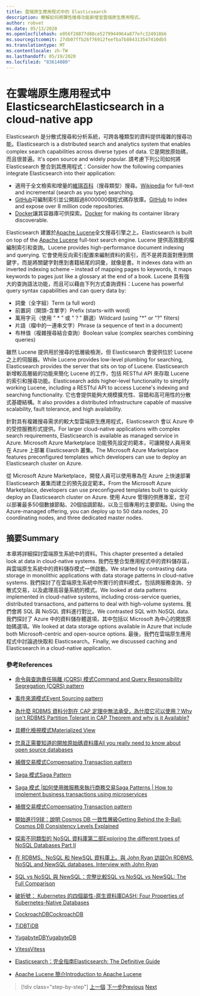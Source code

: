 ```yaml
---
title: 雲端原生應用程式中的 Elasticsearch
description: 瞭解如何將彈性搜尋功能新增至雲端原生應用程式。
author: robvet
ms.date: 05/13/2020
ms.openlocfilehash: e956f28877d88ce5279944964a877efc324918b6
ms.sourcegitcommit: 27db07ffb26f76912feefba7b884313547410db5
ms.translationtype: MT
ms.contentlocale: zh-TW
ms.lasthandoff: 05/19/2020
ms.locfileid: "83614080"
---
```

# <a name="elasticsearch-in-a-cloud-native-app"></a><span data-ttu-id="aeefe-103">在雲端原生應用程式中 Elasticsearch</span><span class="sxs-lookup"><span data-stu-id="aeefe-103">Elasticsearch in a cloud-native app</span></span>

<span data-ttu-id="aeefe-104">Elasticsearch 是分散式搜尋和分析系統，可跨各種類型的資料提供複雜的搜尋功能。</span><span class="sxs-lookup"><span data-stu-id="aeefe-104">Elasticsearch is a distributed search and analytics system that enables complex search capabilities across diverse types of data.</span></span> <span data-ttu-id="aeefe-105">它是開放原始碼，而且很普遍。</span><span class="sxs-lookup"><span data-stu-id="aeefe-105">It's open source and widely popular.</span></span> <span data-ttu-id="aeefe-106">請考慮下列公司如何將 Elasticsearch 整合到其應用程式：</span><span class="sxs-lookup"><span data-stu-id="aeefe-106">Consider how the following companies integrate Elasticsearch into their application:</span></span>

- <span data-ttu-id="aeefe-107">適用于全文檢索和增量的[維琪百科](https://blog.wikimedia.org/2014/01/06/wikimedia-moving-to-elasticsearch/)（搜尋類型）搜尋。</span><span class="sxs-lookup"><span data-stu-id="aeefe-107">[Wikipedia](https://blog.wikimedia.org/2014/01/06/wikimedia-moving-to-elasticsearch/) for full-text and incremental (search as you type) searching.</span></span>
- <span data-ttu-id="aeefe-108">[GitHub](https://www.elastic.co/customers/github)可編制索引並公開超過8000000個程式碼存放庫。</span><span class="sxs-lookup"><span data-stu-id="aeefe-108">[GitHub](https://www.elastic.co/customers/github) to index and expose over 8 million code repositories.</span></span>  
- <span data-ttu-id="aeefe-109">[Docker](https://www.elastic.co/customers/docker)讓其容器庫可供探索。</span><span class="sxs-lookup"><span data-stu-id="aeefe-109">[Docker](https://www.elastic.co/customers/docker) for making its container library discoverable.</span></span>

<span data-ttu-id="aeefe-110">Elasticsearch 建置於[Apache Lucene](https://lucene.apache.org/core/)全文搜尋引擎之上。</span><span class="sxs-lookup"><span data-stu-id="aeefe-110">Elasticsearch is built on top of the [Apache Lucene](https://lucene.apache.org/core/) full-text search engine.</span></span> <span data-ttu-id="aeefe-111">Lucene 提供高效能的檔編制索引和查詢。</span><span class="sxs-lookup"><span data-stu-id="aeefe-111">Lucene provides high-performance document indexing and querying.</span></span> <span data-ttu-id="aeefe-112">它會使用反向索引配置來編制資料的索引，而不是將頁面對應到關鍵字，而是將關鍵字對應到書籍結尾的詞彙，就像是書。</span><span class="sxs-lookup"><span data-stu-id="aeefe-112">It indexes data with an inverted indexing scheme – instead of mapping pages to keywords, it maps keywords to pages just like a glossary at the end of a book.</span></span> <span data-ttu-id="aeefe-113">Lucene 具有強大的查詢語法功能，而且可以藉由下列方式查詢資料：</span><span class="sxs-lookup"><span data-stu-id="aeefe-113">Lucene has powerful query syntax capabilities and can query data by:</span></span>

- <span data-ttu-id="aeefe-114">詞彙（全字組）</span><span class="sxs-lookup"><span data-stu-id="aeefe-114">Term (a full word)</span></span>
- <span data-ttu-id="aeefe-115">前置詞（開頭-含單字）</span><span class="sxs-lookup"><span data-stu-id="aeefe-115">Prefix (starts-with word)</span></span>
- <span data-ttu-id="aeefe-116">萬用字元（使用 " \* " 或 "？" 篩選）</span><span class="sxs-lookup"><span data-stu-id="aeefe-116">Wildcard (using "\*" or "?" filters)</span></span>
- <span data-ttu-id="aeefe-117">片語（檔中的一連串文字）</span><span class="sxs-lookup"><span data-stu-id="aeefe-117">Phrase (a sequence of text in a document)</span></span>
- <span data-ttu-id="aeefe-118">布林值（複雜搜尋結合查詢）</span><span class="sxs-lookup"><span data-stu-id="aeefe-118">Boolean value (complex searches combining queries)</span></span>

<span data-ttu-id="aeefe-119">雖然 Lucene 提供用於搜尋的低層級檢測，但 Elasticsearch 會提供位於 Lucene 之上的伺服器。</span><span class="sxs-lookup"><span data-stu-id="aeefe-119">While Lucene provides low-level plumbing for searching, Elasticsearch provides the server that sits on top of Lucene.</span></span> <span data-ttu-id="aeefe-120">Elasticsearch 新增較高層級的功能來簡化 Lucene 的工作，包括 RESTful API 來存取 Lucene 的索引和搜尋功能。</span><span class="sxs-lookup"><span data-stu-id="aeefe-120">Elasticsearch adds higher-level functionality to simplify working Lucene, including a RESTful API to access Lucene's indexing and searching functionality.</span></span> <span data-ttu-id="aeefe-121">它也會提供能夠大規模擴充性、容錯和高可用性的分散式基礎結構。</span><span class="sxs-lookup"><span data-stu-id="aeefe-121">It also provides a distributed infrastructure capable of massive scalability, fault tolerance, and high availability.</span></span>

<span data-ttu-id="aeefe-122">針對具有複雜搜尋需求的較大型雲端原生應用程式，Elasticsearch 會以 Azure 中的受控服務形式提供。</span><span class="sxs-lookup"><span data-stu-id="aeefe-122">For larger cloud-native applications with complex search requirements, Elasticsearch is available as managed service in Azure.</span></span> <span data-ttu-id="aeefe-123">Microsoft Azure Marketplace 功能預先設定的範本，可讓開發人員用來在 Azure 上部署 Elasticsearch 叢集。</span><span class="sxs-lookup"><span data-stu-id="aeefe-123">The Microsoft Azure Marketplace features preconfigured templates which developers can use to deploy an Elasticsearch cluster on Azure.</span></span>

<span data-ttu-id="aeefe-124">從 Microsoft Azure Marketplace，開發人員可以使用專為在 Azure 上快速部署 Elasticsearch 叢集而建立的預先設定範本。</span><span class="sxs-lookup"><span data-stu-id="aeefe-124">From the Microsoft Azure Marketplace, developers can use preconfigured templates built to quickly deploy an Elasticsearch cluster on Azure.</span></span> <span data-ttu-id="aeefe-125">使用 Azure 管理的供應專案，您可以部署最多50個數據節點、20個協調節點，以及三個專用的主要節點。</span><span class="sxs-lookup"><span data-stu-id="aeefe-125">Using the Azure-managed offering, you can deploy up to 50 data nodes, 20 coordinating nodes, and three dedicated master nodes.</span></span>

## <a name="summary"></a><span data-ttu-id="aeefe-126">摘要</span><span class="sxs-lookup"><span data-stu-id="aeefe-126">Summary</span></span>

<span data-ttu-id="aeefe-127">本章將詳細探討雲端原生系統中的資料。</span><span class="sxs-lookup"><span data-stu-id="aeefe-127">This chapter presented a detailed look at data in cloud-native systems.</span></span> <span data-ttu-id="aeefe-128">我們在整合型應用程式中的資料儲存區，與雲端原生系統中的資料儲存模式一併啟動。</span><span class="sxs-lookup"><span data-stu-id="aeefe-128">We started by contrasting data storage in monolithic applications with data storage patterns in cloud-native systems.</span></span> <span data-ttu-id="aeefe-129">我們探討了在雲端原生系統中所實行的資料模式，包括跨服務查詢、分散式交易，以及處理高容量系統的模式。</span><span class="sxs-lookup"><span data-stu-id="aeefe-129">We looked at data patterns implemented in cloud-native systems, including cross-service queries, distributed transactions, and patterns to deal with high-volume systems.</span></span> <span data-ttu-id="aeefe-130">我們會將 SQL 與 NoSQL 資料進行對比。</span><span class="sxs-lookup"><span data-stu-id="aeefe-130">We contrasted SQL with NoSQL data.</span></span> <span data-ttu-id="aeefe-131">我們探討了 Azure 中的資料儲存體選項，其中包括以 Microsoft 為中心的開放原始碼選項。</span><span class="sxs-lookup"><span data-stu-id="aeefe-131">We looked at data storage options available in Azure that include both Microsoft-centric and open-source options.</span></span> <span data-ttu-id="aeefe-132">最後，我們在雲端原生應用程式中討論過快取和 Elasticsearch。</span><span class="sxs-lookup"><span data-stu-id="aeefe-132">Finally, we discussed caching and Elasticsearch in a cloud-native application.</span></span>

### <a name="references"></a><span data-ttu-id="aeefe-133">參考</span><span class="sxs-lookup"><span data-stu-id="aeefe-133">References</span></span>

- [<span data-ttu-id="aeefe-134">命令與查詢責任隔離 (CQRS) 模式</span><span class="sxs-lookup"><span data-stu-id="aeefe-134">Command and Query Responsibility Segregation (CQRS) pattern</span></span>](https://docs.microsoft.com/azure/architecture/patterns/cqrs)

- [<span data-ttu-id="aeefe-135">事件來源模式</span><span class="sxs-lookup"><span data-stu-id="aeefe-135">Event Sourcing pattern</span></span>](https://docs.microsoft.com/azure/architecture/patterns/event-sourcing)

- [<span data-ttu-id="aeefe-136">為什麼 RDBMS 資料分割在 CAP 定理中無法承受，為什麼它可以使用？</span><span class="sxs-lookup"><span data-stu-id="aeefe-136">Why isn't RDBMS Partition Tolerant in CAP Theorem and why is it Available?</span></span>](https://stackoverflow.com/questions/36404765/why-isnt-rdbms-partition-tolerant-in-cap-theorem-and-why-is-it-available)

- [<span data-ttu-id="aeefe-137">具體化檢視模式</span><span class="sxs-lookup"><span data-stu-id="aeefe-137">Materialized View</span></span>](https://docs.microsoft.com/azure/architecture/patterns/materialized-view)

- [<span data-ttu-id="aeefe-138">您真正需要知道的開放原始碼資料庫</span><span class="sxs-lookup"><span data-stu-id="aeefe-138">All you really need to know about open source databases</span></span>](https://www.ibm.com/blogs/systems/all-you-really-need-to-know-about-open-source-databases/)

- [<span data-ttu-id="aeefe-139">補償交易模式</span><span class="sxs-lookup"><span data-stu-id="aeefe-139">Compensating Transaction pattern</span></span>](https://docs.microsoft.com/azure/architecture/patterns/compensating-transaction)

- [<span data-ttu-id="aeefe-140">Saga 模式</span><span class="sxs-lookup"><span data-stu-id="aeefe-140">Saga Pattern</span></span>](https://microservices.io/patterns/data/saga.html)

- [<span data-ttu-id="aeefe-141">Saga 模式 |如何使用微服務來執行商務交易</span><span class="sxs-lookup"><span data-stu-id="aeefe-141">Saga Patterns | How to implement business transactions using microservices</span></span>](https://blog.couchbase.com/saga-pattern-implement-business-transactions-using-microservices-part/)

- [<span data-ttu-id="aeefe-142">補償交易模式</span><span class="sxs-lookup"><span data-stu-id="aeefe-142">Compensating Transaction pattern</span></span>](https://docs.microsoft.com/azure/architecture/patterns/compensating-transaction)

- [<span data-ttu-id="aeefe-143">開始進行9球：說明 Cosmos DB 一致性層級</span><span class="sxs-lookup"><span data-stu-id="aeefe-143">Getting Behind the 9-Ball: Cosmos DB Consistency Levels Explained</span></span>](https://blog.jeremylikness.com/blog/2018-03-23_getting-behind-the-9ball-cosmosdb-consistency-levels/)

- [<span data-ttu-id="aeefe-144">探索不同類型的 NoSQL 資料庫第二部</span><span class="sxs-lookup"><span data-stu-id="aeefe-144">Exploring the different types of NoSQL Databases Part II</span></span>](https://www.3pillarglobal.com/insights/exploring-the-different-types-of-nosql-databases)

- [<span data-ttu-id="aeefe-145">在 RDBMS、NoSQL 和 NewSQL 資料庫上。與 John Ryan 訪談</span><span class="sxs-lookup"><span data-stu-id="aeefe-145">On RDBMS, NoSQL and NewSQL databases. Interview with John Ryan</span></span>](http://www.odbms.org/blog/2018/03/on-rdbms-nosql-and-newsql-databases-interview-with-john-ryan/)
  
- [<span data-ttu-id="aeefe-146">SQL vs NoSQL 與 NewSQL：完整比較</span><span class="sxs-lookup"><span data-stu-id="aeefe-146">SQL vs NoSQL vs NewSQL: The Full Comparison</span></span>](https://www.xenonstack.com/blog/sql-vs-nosql-vs-newsql/)

- [<span data-ttu-id="aeefe-147">破折號： Kubernetes 的四個屬性-原生資料庫</span><span class="sxs-lookup"><span data-stu-id="aeefe-147">DASH: Four Properties of Kubernetes-Native Databases</span></span>](https://thenewstack.io/dash-four-properties-of-kubernetes-native-databases/)

- [<span data-ttu-id="aeefe-148">CockroachDB</span><span class="sxs-lookup"><span data-stu-id="aeefe-148">CockroachDB</span></span>](https://www.cockroachlabs.com/)

- [<span data-ttu-id="aeefe-149">TiDB</span><span class="sxs-lookup"><span data-stu-id="aeefe-149">TiDB</span></span>](https://pingcap.com/en/)

- [<span data-ttu-id="aeefe-150">YugabyteDB</span><span class="sxs-lookup"><span data-stu-id="aeefe-150">YugabyteDB</span></span>](https://www.yugabyte.com/)

- [<span data-ttu-id="aeefe-151">Vitess</span><span class="sxs-lookup"><span data-stu-id="aeefe-151">Vitess</span></span>](https://vitess.io/)

- [<span data-ttu-id="aeefe-152">Elasticsearch：完全指南</span><span class="sxs-lookup"><span data-stu-id="aeefe-152">Elasticsearch: The Definitive Guide</span></span>](http://shop.oreilly.com/product/0636920028505.do)
  
- [<span data-ttu-id="aeefe-153">Apache Lucene 簡介</span><span class="sxs-lookup"><span data-stu-id="aeefe-153">Introduction to Apache Lucene</span></span>](https://www.baeldung.com/lucene)

>[!div class="step-by-step"]
><span data-ttu-id="aeefe-154">[上一個](azure-caching.md) 
>[下一步](resiliency.md)</span><span class="sxs-lookup"><span data-stu-id="aeefe-154">[Previous](azure-caching.md)
[Next](resiliency.md)</span></span> <!-- Next Chapter -->
